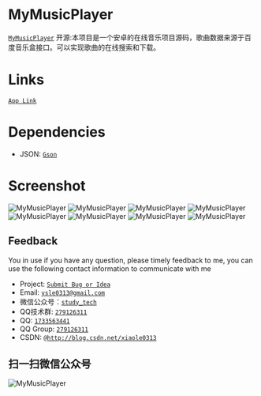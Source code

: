 # MyMusicPlayer
[`MyMusicPlayer`](https://github.com/xiaole0310/MyMusicPlayer)
开源:本项目是一个安卓的在线音乐项目源码，歌曲数据来源于百度音乐盒接口。可以实现歌曲的在线搜索和下载。

# Links
[`App Link`](https://github.com/xiaole0310/MyMusicPlayer)


# Dependencies

* JSON: [`Gson`](https://github.com/google/gson)


# Screenshot
![MyMusicPlayer](https://github.com/xiaole0310/MyMusicPlayer/blob/master/screenshot/music1.png)
![MyMusicPlayer](https://github.com/xiaole0310/MyMusicPlayer/blob/master/screenshot/music2.png)
![MyMusicPlayer](https://github.com/xiaole0310/MyMusicPlayer/blob/master/screenshot/music3.png)
![MyMusicPlayer](https://github.com/xiaole0310/MyMusicPlayer/blob/master/screenshot/music4.png)
![MyMusicPlayer](https://github.com/xiaole0310/MyMusicPlayer/blob/master/screenshot/music5.png)
![MyMusicPlayer](https://github.com/xiaole0310/MyMusicPlayer/blob/master/screenshot/music6.png)
![MyMusicPlayer](https://github.com/xiaole0310/MyMusicPlayer/blob/master/screenshot/music7.png)
![MyMusicPlayer](https://github.com/xiaole0310/MyMusicPlayer/blob/master/screenshot/music8.png)


## Feedback

You in use if you have any question, please timely feedback to me, you can use the following contact information to communicate with me

* Project: [`Submit Bug or Idea`](https://github.com/xiaole0310/MyMusicPlayer/issues)
* Email: [`ysle0313@gmail.com`](ysle0313@gmail.com)
* 微信公众号：[`study_tech`](https://github.com/xiaole0310/MyMusicPlayer/blob/master/screenshot/study_tech.png)
* QQ技术群: [`279126311`](http://shang.qq.com/wpa/qunwpa?idkey=2f6929590e81beec21333f4a7473a6074e73f5b605b140cd4b6e4639b7990552)
* QQ: [`1733563441`](http://wpa.qq.com/msgrd?v=3&amp;uin=1733563441&amp;site=qq&amp;menu=yes)
* QQ Group: [`279126311`](http://shang.qq.com/wpa/qunwpa?idkey=2f6929590e81beec21333f4a7473a6074e73f5b605b140cd4b6e4639b7990552)
* CSDN: [`@http://blog.csdn.net/xiaole0313`](http://blog.csdn.net/xiaole0313)

## 扫一扫微信公众号

![MyMusicPlayer](https://github.com/xiaole0310/MyMusicPlayer/blob/master/screenshot/study_tech.png)
